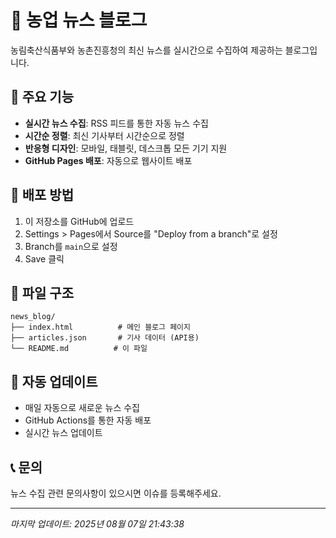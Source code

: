 # 🌾 농업 뉴스 블로그

농림축산식품부와 농촌진흥청의 최신 뉴스를 실시간으로 수집하여 제공하는 블로그입니다.

## 📰 주요 기능

- **실시간 뉴스 수집**: RSS 피드를 통한 자동 뉴스 수집
- **시간순 정렬**: 최신 기사부터 시간순으로 정렬
- **반응형 디자인**: 모바일, 태블릿, 데스크톱 모든 기기 지원
- **GitHub Pages 배포**: 자동으로 웹사이트 배포

## 🚀 배포 방법

1. 이 저장소를 GitHub에 업로드
2. Settings > Pages에서 Source를 "Deploy from a branch"로 설정
3. Branch를 `main`으로 설정
4. Save 클릭

## 📁 파일 구조

```
news_blog/
├── index.html          # 메인 블로그 페이지
├── articles.json       # 기사 데이터 (API용)
└── README.md          # 이 파일
```

## 🔄 자동 업데이트

- 매일 자동으로 새로운 뉴스 수집
- GitHub Actions를 통한 자동 배포
- 실시간 뉴스 업데이트

## 📞 문의

뉴스 수집 관련 문의사항이 있으시면 이슈를 등록해주세요.

---
*마지막 업데이트: 2025년 08월 07일 21:43:38*
